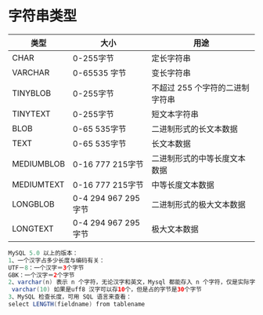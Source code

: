 # 字符串类型

|类型|大小|用途|
|----|-----|-----|
|CHAR	    |0-255字节	       | 定长字符串
|VARCHAR	|0-65535 字节	   | 变长字符串
|TINYBLOB	|0-255字节	       | 不超过 255 个字符的二进制字符串
|TINYTEXT	|0-255字节	       | 短文本字符串
|BLOB	    |0-65 535字节	    |二进制形式的长文本数据
|TEXT	    |0-65 535字节	   | 长文本数据
|MEDIUMBLOB	|0-16 777 215字节	|二进制形式的中等长度文本数据
|MEDIUMTEXT	|0-16 777 215字节	|中等长度文本数据
|LONGBLOB	|0-4 294 967 295字节|	二进制形式的极大文本数据
|LONGTEXT	|0-4 294 967 295字节|	极大文本数据

```java
MySQL 5.0 以上的版本：
1、一个汉字占多少长度与编码有关：
UTF－8：一个汉字＝3个字节
GBK：一个汉字＝2个字节
2、varchar(n) 表示 n 个字符，无论汉字和英文，Mysql 都能存入 n 个字符，仅是实际字节长度有所区别
 varchar(10) 如果是uff8 汉字可以存10个，但是占的字节是30个字节
3、MySQL 检查长度，可用 SQL 语言来查看：
select LENGTH(fieldname) from tablename
```